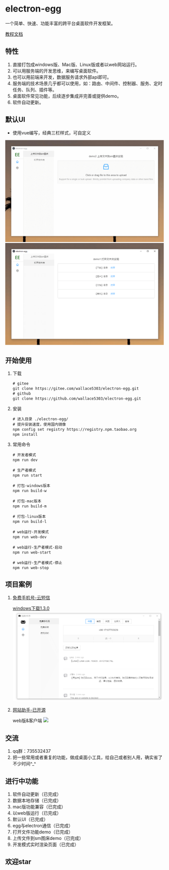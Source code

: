 # electron-egg
一个简单、快速、功能丰富的跨平台桌面软件开发框架。

[教程文档](https://www.yuque.com/u34495/mivcfg/xnhmms)

## 特性
1. 直接打包成windows版、Mac版、Linux版或者以web网站运行。
2. 可以用服务端的开发思维，来编写桌面软件。
3. 也可以用前端来开发，数据服务请求外部api即可。
4. 服务端的技术场景几乎都可以使用，如：路由、中间件、控制器、服务、定时任务、队列、插件等。
5. 桌面软件常见功能，后续逐步集成并完善或提供demo。
6. 软件自动更新。

## 默认UI

- 使用vue编写，经典三栏样式，可自定义

![](./build/img/upload_pic.png)
![](./build/img/open_dir.png)

## 开始使用

1. 下载
    ```
    # gitee
    git clone https://gitee.com/wallace5303/electron-egg.git
    # github
    git clone https://github.com/wallace5303/electron-egg.git
    ```

2. 安装
    ```
    # 进入目录 ./electron-egg/
    # 提升安装速度，使用国内镜像
    npm config set registry https://registry.npm.taobao.org
    npm install
    ```
    
3. 常用命令
    ```
    # 开发者模式
    npm run dev

    # 生产者模式
    npm run start

    # 打包-windows版本
    npm run build-w

    # 打包-mac版本
    npm run build-m

    # 打包-linux版本
    npm run build-l

    # web运行-开发模式
    npm run web-dev

    # web运行-生产者模式-启动
    npm run web-start

    # web运行-生产者模式-停止
    npm run web-stop
    ```

## 项目案例

1. [免费手机号-云短信](https://kaka996.coding.net/p/resource/d/tx-resource2/git/raw/master/tmp-phone/tmp-phone_windows_1.3.0.exe)

    [windows下载1.3.0](https://kaka996.coding.net/p/resource/d/tx-resource2/git/raw/master/tmp-phone/tmp-phone_windows_1.3.0.exe)
    ![](./build/img/tmp-phone-home.png)

2. [网站助手-已开源](https://gitee.com/wallace5303/aweb-helper)

    web版&客户端
![](https://kaka996.coding.net/p/resource/d/tx-resource/git/raw/master/img/box/js.gif)

## 交流
1. qq群：735532437
2. 把一些常用或者重复的功能，做成桌面小工具，给自己或者别人用，确实省了不少时间^_^ 

## 进行中功能

1. 软件自动更新（已完成）
2. 数据本地存储（已完成）
3. mac版功能兼容（已完成）
4. 以web版运行（已完成）
5. 默认UI（已完成）
6. egg与electron通信（已完成）
7. 打开文件功能demo（已完成）
8. 上传文件到sm图床demo（已完成）
9. 开发模式实时渲染页面（已完成）

## 欢迎star



